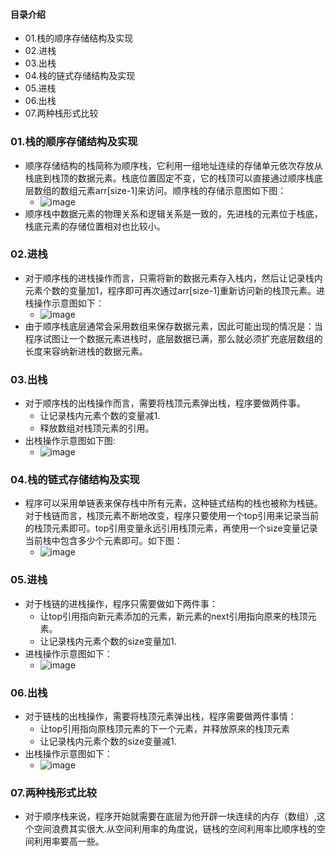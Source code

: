 #### 目录介绍
- 01.栈的顺序存储结构及实现
- 02.进栈
- 03.出栈
- 04.栈的链式存储结构及实现
- 05.进栈
- 06.出栈
- 07.两种栈形式比较

### 01.栈的顺序存储结构及实现
- 顺序存储结构的栈简称为顺序栈，它利用一组地址连续的存储单元依次存放从栈底到栈顶的数据元素。栈底位置固定不变，它的栈顶可以直接通过顺序栈底层数组的数组元素arr[size-1]来访问。顺序栈的存储示意图如下图：
    - ![image](https://upload-images.jianshu.io/upload_images/4432347-b220be6d79747686.png?imageMogr2/auto-orient/strip%7CimageView2/2/w/1240)
- 顺序栈中数据元素的物理关系和逻辑关系是一致的，先进栈的元素位于栈底，栈底元素的存储位置相对也比较小。

### 02.进栈
- 对于顺序栈的进栈操作而言，只需将新的数据元素存入栈内，然后让记录栈内元素个数的变量加1，程序即可再次通过arr[size-1]重新访问新的栈顶元素。进栈操作示意图如下：
    - ![image](https://upload-images.jianshu.io/upload_images/4432347-a95f6e61c3d09c5d.png?imageMogr2/auto-orient/strip%7CimageView2/2/w/1240)
- 由于顺序栈底层通常会采用数组来保存数据元素，因此可能出现的情况是：当程序试图让一个数据元素进栈时，底层数据已满，那么就必须扩充底层数组的长度来容纳新进栈的数据元素。

### 03.出栈
- 对于顺序栈的出栈操作而言，需要将栈顶元素弹出栈，程序要做两件事。
    - 让记录栈内元素个数的变量减1.
    - 释放数组对栈顶元素的引用。
- 出栈操作示意图如下图:
    - ![image](https://upload-images.jianshu.io/upload_images/4432347-f240fd4e40b41cc0.png?imageMogr2/auto-orient/strip%7CimageView2/2/w/1240)

### 04.栈的链式存储结构及实现
- 程序可以采用单链表来保存栈中所有元素，这种链式结构的栈也被称为栈链。对于栈链而言，栈顶元素不断地改变，程序只要使用一个top引用来记录当前的栈顶元素即可。top引用变量永远引用栈顶元素，再使用一个size变量记录当前栈中包含多少个元素即可。如下图：
    - ![image](https://upload-images.jianshu.io/upload_images/4432347-8e13255b6a899b42.png?imageMogr2/auto-orient/strip%7CimageView2/2/w/1240)


### 05.进栈
- 对于栈链的进栈操作，程序只需要做如下两件事：
    - 让top引用指向新元素添加的元素，新元素的next引用指向原来的栈顶元素。
    - 让记录栈内元素个数的size变量加1.
- 进栈操作示意图如下：
    - ![image](https://upload-images.jianshu.io/upload_images/4432347-08661c5460309cee.png?imageMogr2/auto-orient/strip%7CimageView2/2/w/1240)


### 06.出栈
- 对于链栈的出栈操作，需要将栈顶元素弹出栈，程序需要做两件事情：
    - 让top引用指向原栈顶元素的下一个元素，并释放原来的栈顶元素
    - 让记录栈内元素个数的size变量减1.
- 出栈操作示意图如下：
    - ![image](https://upload-images.jianshu.io/upload_images/4432347-4a86d84ff55b6584.png?imageMogr2/auto-orient/strip%7CimageView2/2/w/1240)


### 07.两种栈形式比较
- 对于顺序栈来说，程序开始就需要在底层为他开辟一块连续的内存（数组）,这个空间浪费其实很大.从空间利用率的角度说，链栈的空间利用率比顺序栈的空间利用率要高一些。
